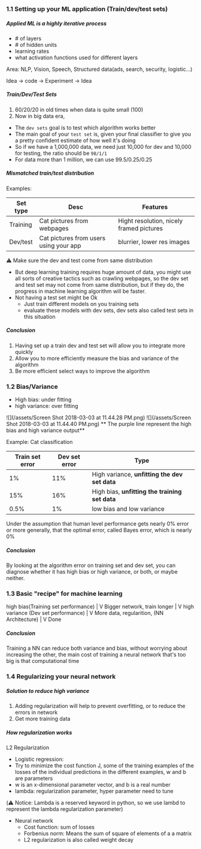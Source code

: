 ### 1.1 Setting up your ML application   \(Train/dev/test sets\)

##### Applied ML is a highly iterative process
 
  - \# of layers 
  - \# of hidden units 
  - learning rates
  - what activation functions used for different layers 
 
Area: NLP, Vision, Speech, Structured data(ads, search, security, logistic...)
  
Idea -> code -> Experiment -> Idea

##### Train/Dev/Test Sets
1. 60/20/20 in old times when data is quite small (100)
2. Now in big data era, 
  - The `dev sets` goal is to test which algorithm works better
  - The main goal of your `test set` is, given your final classifier to give you a pretty confident estimate of how well it's doing
  - So if we have a 1,000,000 data, we need just 10,000 for dev and 10,000 for testing, the ratio should be `98/1/1`
  - For data more than 1 million, we can use 99.5/0.25/0.25
  
##### Mismatched train/test distribution 
Examples:

|Set type| Desc |Features|
|---------|---|---|
|Training|Cat pictures from webpages|Hight resolution, nicely framed pictures|
|Dev/test|Cat pictures from users using your app |blurrier, lower res images|

⚠ Make sure the dev and test come from same distribution 

- But deep learning training requires huge amount of data, you might use all sorts of creative tactics such as crawling webpages, so the dev set and test set may not come from same distribution, but if they do, the progress in machine learning algorithm will be faster. 
- Not having a test set might be Ok
  - Just train different models on you training sets
  - evaluate these models with dev sets, dev sets also called test sets in this situation 
  

##### Conclusion 
 1. Having set up a train dev and test set will allow you to integrate more quickly 
 2. Allow you to more efficiently measure the bias and variance of the algorithm 
 3. Be more efficient select ways to improve the algorithm 
  
  
### 1.2 Bias/Variance
- High bias: under fitting 
- high variance: over fitting 

![](/assets/Screen Shot 2018-03-03 at 11.44.28 PM.png)
![](/assets/Screen Shot 2018-03-03 at 11.44.40 PM.png)
** The purple line represent the high bias and high variance output**

Example: Cat classification

|Train set error|Dev set error|Type|
|---|---|---|
|1%|11%|High variance, **unfitting the dev set data** |
|15%|16%|High bias, **unfitting the training set data**|
|0.5%|1%|low bias and low variance|

Under the assumption that human level performance gets nearly 0% error or more generally, that the optimal error, called Bayes error, which is nearly 0%

##### Conclusion 
By looking at the algorithm error on training set and dev set, you can diagnose whether it has high bias or high variance, or both, or maybe neither.

### 1.3 Basic "recipe" for machine learning 

high bias(Training set performance) 
|
V
Bigger network, train longer 
|
V
high variance (Dev set performance)
|
V
More data, regularition, (NN Architecture)
|
V
Done
 
##### Conclusion 
Training a NN can reduce both variance and bias, without worrying about increasing the other, the main cost of training a neural network that's too big is that computational time

### 1.4 Regularizing your neural network

##### Solution to reduce high variance
1. Adding regularization will help to prevent overfitting, or to reduce the errors in network
2. Get more training data

##### How regularization works
L2 Regularization 
- Logistic regression: 
 - Try to minimize the cost function J, some of the training examples of the losses of the individual predictions in the different examples, w and b are parameters
 - w is an x-dimensional parameter vector, and b is a real number
 - lambda: regularization parameter, hyper parameter need to tune 
 
 (⚠️ Notice: Lambda is a reserved keyword in python, so we use lambd to represent the lambda regularization parameter)
 
 
- Neural network 
  - Cost function: sum of losses 
  - Forbenius norm: Means the sum of square of elements of a a matrix
  - L2 regularization is also called weight decay
  









